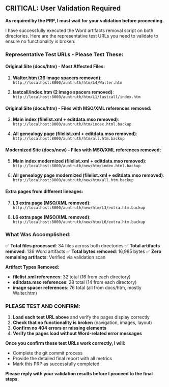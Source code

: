 ## CRITICAL: User Validation Required

**As required by the PRP, I must wait for your validation before proceeding.**

I have successfully executed the Word artifacts removal script on both directories. Here are the representative test URLs you need to validate to ensure no functionality is broken:

### **Representative Test URLs - Please Test These:**

#### **Original Site (docs/htm) - Most Affected Files:**
1. **Walter.htm (36 image spacers removed)**:
   `http://localhost:8000/auntruth/htm/L4/Walter.htm`

2. **lastcall/index.htm (2 image spacers removed)**:
   `http://localhost:8000/auntruth/htm/L1/lastcall/index.htm`

#### **Original Site (docs/htm) - Files with MSO/XML references removed:**
3. **Main index (filelist.xml + editdata.mso removed)**:
   `http://localhost:8000/auntruth/htm/index.html.backup`

4. **All genealogy page (filelist.xml + editdata.mso removed)**:
   `http://localhost:8000/auntruth/htm/all.htm.backup`

#### **Modernized Site (docs/new) - Files with MSO/XML references removed:**
5. **Main index modernized (filelist.xml + editdata.mso removed)**:
   `http://localhost:8000/auntruth/new/htm/index.html.backup`

6. **All genealogy page modernized (filelist.xml + editdata.mso removed)**:
   `http://localhost:8000/auntruth/new/htm/all.htm.backup`

#### **Extra pages from different lineages:**
7. **L3 extra page (MSO/XML removed)**:
   `http://localhost:8000/auntruth/new/htm/L3/extra.htm.backup`

8. **L6 extra page (MSO/XML removed)**:
   `http://localhost:8000/auntruth/new/htm/L6/extra.htm.backup`

### **What Was Accomplished:**

✅ **Total files processed**: 34 files across both directories
✅ **Total artifacts removed**: 136 Word artifacts
✅ **Total bytes removed**: 16,985 bytes
✅ **Zero remaining artifacts**: Verified via validation scan

**Artifact Types Removed:**
- **filelist.xml references**: 32 total (16 from each directory)
- **editdata.mso references**: 28 total (14 from each directory)
- **image spacer references**: 76 total (all from docs/htm, mostly Walter.htm)

### **PLEASE TEST AND CONFIRM:**

1. **Load each test URL above** and verify the pages display correctly
2. **Check that no functionality is broken** (navigation, images, layout)
3. **Confirm no 404 errors or missing elements**
4. **Verify the pages load without Word-related error messages**

**Once you confirm these test URLs work correctly, I will:**
- Complete the git commit process
- Provide the detailed final report with all metrics
- Mark this PRP as successfully completed

**Please reply with your validation results before I proceed to the final steps.**